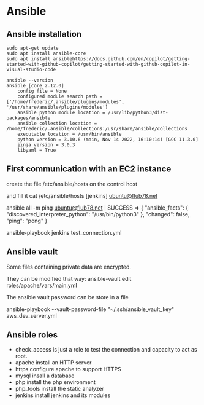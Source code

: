 # Ansible

## Ansible installation

    sudo apt-get update
    sudo apt install ansible-core
    sudo apt install ansiblehttps://docs.github.com/en/copilot/getting-started-with-github-copilot/getting-started-with-github-copilot-in-visual-studio-code

    ansible --version
    ansible [core 2.12.0]
        config file = None
        configured module search path = ['/home/frederic/.ansible/plugins/modules', '/usr/share/ansible/plugins/modules']
        ansible python module location = /usr/lib/python3/dist-packages/ansible
        ansible collection location = /home/frederic/.ansible/collections:/usr/share/ansible/collections
        executable location = /usr/bin/ansible
        python version = 3.10.6 (main, Nov 14 2022, 16:10:14) [GCC 11.3.0]
        jinja version = 3.0.3
        libyaml = True

## First communication with an EC2 instance

create the file /etc/ansible/hosts on the control host

and fill it
cat /etc/ansible/hosts
[jenkins]
        ubuntu@flub78.net

ansible all -m ping
ubuntu@flub78.net | SUCCESS => {
    "ansible_facts": {
        "discovered_interpreter_python": "/usr/bin/python3"
    },
    "changed": false,
    "ping": "pong"
}

ansible-playbook jenkins test_connection.yml

## Ansible vault

Some files containing private data are encrypted.

They can be modified that way:
    ansible-vault edit roles/apache/vars/main.yml

The ansible vault password can be store in a file

ansible-playbook --vault-password-file "~/.ssh/ansible_vault_key" aws_dev_server.yml

## Ansible roles

- check_access is just a role to test the connection and capacity to act as root.
- apache install an HTTP server
- https configure apache to support HTTPS
- mysql insall a database
- php install the php environment
- php_tools install the static analyzer
- jenkins install jenkins and its modules